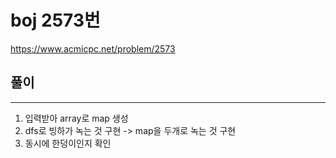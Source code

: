 # boj 2573번
https://www.acmicpc.net/problem/2573

## 풀이

---

1. 입력받아 array로 map 생성
2. dfs로 빙하가 녹는 것 구현 -> map을 두개로 녹는 것 구현
3. 동시에 한덩이인지 확인